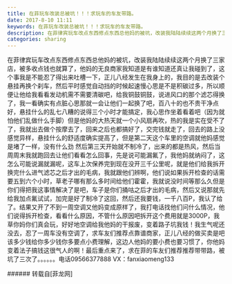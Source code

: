 ```yaml
---
title: 在菲玩车改装总被坑！！！求玩车的车友带路。
date: 2017-8-10 11:11
keywords: 在菲玩车改装总被坑！！！求玩车的车友带路。
description: 在菲律宾玩车改点东西修点东西总他妈的被坑，改装我陆陆续续这两个月换了三家店，被多收点钱也就算了，他妈的无良商家我知道是有谁知道还真让我碰到了，这个事我是不能忍了得出来吐槽一下，正儿八经发生在我身上的，我目的是去改装个悬挂再换个刹车，然后平时感觉自动挡的时候起速慢心思是不是积碳过多，所以顺便让他给我看看发动机需不需要清碳吧，给我铜鼓铜鼓，说进风口的那个滤芯得换了，我一看确实有点脏心思那就一会让他们一起换了吧，百八十的也不贵干净点好，悬挂什么的乱七八糟的说得三个小时才能搞定，我心思作坐着看着吧（因为就怕他们乱做什么手脚）但是他妈的大热天就一个小风扇再吹，热的我是实在受不了了，我就出去做个按摩去了，回来之后也都搞好了，交完钱就走了，回去的路上没感觉异样，悬挂什么的舒适度确实提高了，但是第二天这个车里的空调就他妈感觉是堵了一样，没有什么劲 然后第三天开始就不制冷了，出来的都是热风，然后当周周末我就跑回去让他们看看怎么回事，先是说可能漏氟了，我他妈就纳闷了，这怎么可能说漏就漏呢，这车上次保养完到现在没开三千公里呢，就是他们给我拆开换完什么进气滤芯之后才出的毛病，我就跟他们辨啊，他们说如果拆开检查的话需要五到六个小时，草老子哪有那么多时间给他们霍霍，我就说没时间等那么久但是你们得把我这事情解决了是吧，车子是你们捅咕之后才出的毛病，然后又说那就先给我加点氟试试，加完是好了制冷了这回，然后还我要钱，一千八百P，我认了给了。结果又开了不到一周空调又他妈变成原样了，我打电话找他们问什么情况，他们说得拆开检查，看看什么原因，不管什么原因吧拆开这个费用就是3000P，我草你妈你们真会玩，好好地空调给我他妈的干报废，变着路子坑我钱！我生气呢还没去，忍了一周车没有空调了，求车友们推荐点靠谱商家，正儿八经的做买卖是吧该多少钱给你多少钱你多要点小费理解，这边人他妈的要小费也要习惯了，你他妈变着法子搞钱这很气人的啊！最后重点来了，求在菲的车友们推荐推荐带带路，被坑了三次了。。。。。。电话09566377888 VX：fanxiaomeng133 
categories: sharing
---
```

<td class="t_f" id="postmessage_843299">

在菲律宾玩车改点东西修点东西总他妈的被坑，改装我陆陆续续这两个月换了三家店，被多收点钱也就算了，他妈的无良商家我知道是有谁知道还真让我碰到了，这个事我是不能忍了得出来吐槽一下，正儿八经发生在我身上的，我目的是去改装个悬挂再换个刹车，然后平时感觉自动挡的时候起速慢心思是不是积碳过多，所以顺便让他给我看看发动机需不需要清碳吧，给我铜鼓铜鼓，说进风口的那个滤芯得换了，我一看确实有点脏心思那就一会让他们一起换了吧，百八十的也不贵干净点好，悬挂什么的乱七八糟的说得三个小时才能搞定，我心思作坐着看着吧（因为就怕他们乱做什么手脚）但是他妈的大热天就一个小风扇再吹，热的我是实在受不了了，我就出去做个按摩去了，回来之后也都搞好了，交完钱就走了，回去的路上没感觉异样，悬挂什么的舒适度确实提高了，但是第二天这个车里的空调就他妈感觉是堵了一样，没有什么劲 然后第三天开始就不制冷了，出来的都是热风，然后当周周末我就跑回去让他们看看怎么回事，先是说可能漏氟了，我他妈就纳闷了，这怎么可能说漏就漏呢，这车上次保养完到现在没开三千公里呢，就是他们给我拆开换完什么进气滤芯之后才出的毛病，我就跟他们辨啊，他们说如果拆开检查的话需要五到六个小时，草老子哪有那么多时间给他们霍霍，我就说没时间等那么久但是你们得把我这事情解决了是吧，车子是你们捅咕之后才出的毛病，然后又说那就先给我加点氟试试，加完是好了制冷了这回，然后还我要钱，一千八百P，我认了给了。结果又开了不到一周空调又他妈变成原样了，我打电话找他们问什么情况，他们说得拆开检查，看看什么原因，不管什么原因吧拆开这个费用就是3000P，我草你妈你们真会玩，好好地空调给我他妈的干报废，变着路子坑我钱！我生气呢还没去，忍了一周车没有空调了，求车友们推荐点靠谱商家，正儿八经的做买卖是吧该多少钱给你多少钱你多要点小费理解，这边人他妈的要小费也要习惯了，你他妈变着法子搞钱这很气人的啊！最后重点来了，求在菲的车友们推荐推荐带带路，被坑了三次了。。。。。。电话09566377888 VX：fanxiaomeng133 <br/>
</td>
###### 转载自[菲龙网]